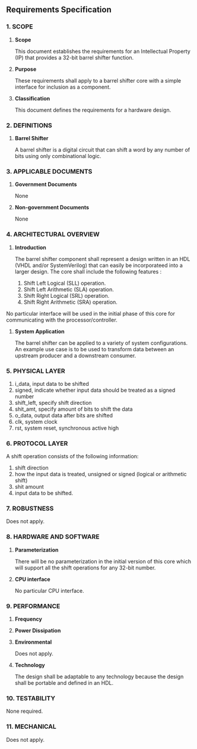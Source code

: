 ## Requirements Specification


### 1. SCOPE

1. **Scope**

   This document establishes the requirements for an Intellectual Property (IP) that provides a 32-bit barrel shifter function.
1. **Purpose**
 
   These requirements shall apply to a barrel shifter core with a simple interface for inclusion as a component.
1. **Classification**
    
   This document defines the requirements for a hardware design.


### 2. DEFINITIONS

1. **Barrel Shifter**

   A barrel shifter is a digital circuit that can shift a word by any number of bits using only combinational logic.
   

### 3. APPLICABLE DOCUMENTS 

1. **Government Documents**

   None
1. **Non-government Documents**

   None


### 4. ARCHITECTURAL OVERVIEW

1. **Introduction**

   The barrel shifter component shall represent a design written in an HDL (VHDL and/or SystemVerilog) that can easily be        incorporateed into a larger design. The core shall include the following features : 
     1. Shift Left Logical (SLL) operation.
     1. Shift Left Arithmetic (SLA) operation.
     1. Shift Right Logical (SRL) operation.
     2. Shift Right Arithmetic (SRA) operation.

No particular interface will be used in the initial phase of this core for communicating with the processor/controller.

1. **System Application**
   
    The barrel shifter can be applied to a variety of system configurations. An example use case is to be used to transform data between an upstream producer and a downstream consumer.

### 5. PHYSICAL LAYER

1. i_data, input data to be shifted
1. signed, indicate whether input data should be treated as a signed number
5. shift_left, specify shift direction
6. shit_amt, specify amount of bits to shift the data
8. o_data, output data after bits are shifted
7. clk, system clock
8. rst, system reset, synchronous active high

### 6. PROTOCOL LAYER

A shift operation consists of the following information:
   
1. shift direction
2. how the input data is treated, unsigned or signed (logical or arithmetic shift)
3. shit amount
4. input data to be shifted. 

### 7. ROBUSTNESS

Does not apply.

### 8. HARDWARE AND SOFTWARE

1. **Parameterization**

   There will be no parameterization in the initial version of this core which will support all the shift operations for any 32-bit number.

 

1. **CPU interface**

   No particular CPU interface.


### 9. PERFORMANCE

1. **Frequency**
1. **Power Dissipation**
1. **Environmental**
 
   Does not apply.
1. **Technology**

   The design shall be adaptable to any technology because the design shall be portable and defined in an HDL.

### 10. TESTABILITY
None required.

### 11. MECHANICAL
Does not apply.
